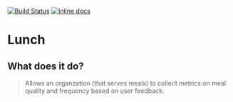 [![Build Status](https://travis-ci.org/mhanberg/Lunch.svg?branch=master)](https://travis-ci.org/mhanberg/Lunch)
[![Inline docs](http://inch-ci.org/github/mhanberg/lunch.svg?branch=master)](http://inch-ci.org/github/mhanberg/lunch)

# Lunch

## What does it do?

>Allows an organzation (that serves meals) to collect metrics on meal quality and frequency based on user feedback.
